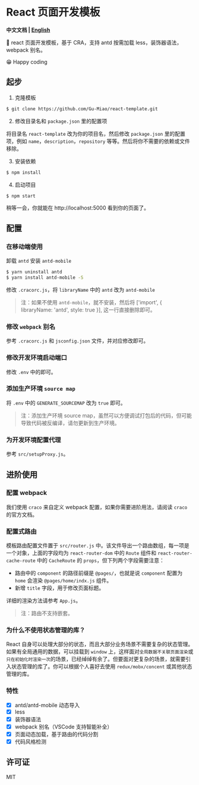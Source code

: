 # React 页面开发模板

**中文文档 | [English](./README.md)**

🎉 react 页面开发模板，基于 CRA，支持 antd 按需加载 less，装饰器语法，webpack 别名。

😁 Happy coding

## 起步

1. 克隆模板

```bash
$ git clone https://github.com/Gu-Miao/react-template.git
```

2. 修改目录名和 `package.json` 里的配置项

将目录名 `react-template` 改为你的项目名，然后修改 `package.json` 里的配置项，例如 `name`，`description`，`repository` 等等。然后将你不需要的依赖或文件移除。

3. 安装依赖

```bash
$ npm install
```

4. 启动项目

```
$ npm start
```

稍等一会，你就能在 http://localhost:5000 看到你的页面了。

## 配置

### 在移动端使用

卸载 `antd` 安装 `antd-mobile`

```bash
$ yarn uninstall antd
$ yarn install antd-mobile -S
```

修改 `.cracorc.js`，将 `libraryName` 中的 `antd` 改为 `antd-mobile`

> 注：如果不使用 `antd-mobile`，就不安装，然后将 ['import', { libraryName: 'antd', style: true }], 这一行直接删除即可。

### 修改 `webpack` 别名

参考 `.cracorc.js` 和 `jsconfig.json` 文件，并对应修改即可。

### 修改开发环境启动端口

修改 `.env` 中的即可。

### 添加生产环境 `source map`

将 `.env` 中的 `GENERATE_SOURCEMAP` 改为 `true` 即可。

> 注：添加生产环境 source map，虽然可以方便调试打包后的代码，但可能导致代码被反编译，请勿更新到生产环境。

### 为开发环境配置代理

参考 `src/setupProxy.js`。


## 进阶使用

### 配置 webpack

我们使用 `craco` 来自定义 webpack 配置，如果你需要进阶用法，请阅读 `craco` 的官方文档。

### 配置式路由

模板路由配置文件置于 `src/router.js` 中。该文件导出一个路由数组，每一项是一个对象，上面的字段均为 `react-router-dom` 中的 `Route` 组件和 `react-router-cache-route` 中的 `CacheRoute` 的 `props`，但下列两个字段需要注意：

- 路由中的 `component` 的路径前缀是 `@pages/`，也就是说 `component` 配置为 `home` 会渲染 `@pages/home/indx.js` 组件。
- 新增 `title` 字段，用于修改页面标题。

详细的渲染方法请参考 `App.js`。

> 注：路由不支持嵌套。

### 为什么不使用状态管理的库？

React 自身可以处理大部分的状态，而且大部分业务场景不需要复杂的状态管理。如果有全局通用的数据，可以挂载到 `window` 上，这样面对`全局数据不关联页面渲染`或`只在初始化时渲染一次`的场景，已经绰绰有余了。但要面对更复杂的场景，就需要引入状态管理的库了。你可以根据个人喜好去使用 `redux/mobx/concent` 或其他状态管理的库。

### 特性

- [x] antd/antd-mobile 动态导入
- [x] less
- [x] 装饰器语法
- [x] webpack 别名（VSCode 支持智能补全）
- [x] 页面动态加载，基于路由的代码分割
- [x] 代码风格检测

## 许可证

MIT
